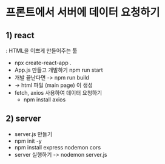 # 프론트에서 서버에 데이터 요청하기

## 1) react

: HTML을 이쁘게 만들어주는 툴

- npx create-react-app .
- App.js 만들고 개발하기 npm run start
- 개발 끝난다면 -> npm run build
- -> html 파일 (main page) 이 생성
- fetch, axios 사용하여 데이터 요청하기
  - npm install axios

## 2) server

- server.js 만들기
- npm init -y
- npm install express nodemon cors
- server 실행하기 -> nodemon server.js
